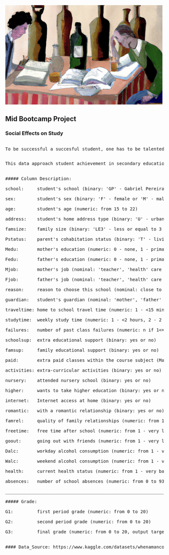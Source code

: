 <img width="500" src="https://github.com/OliverEves/mid_bootcamp_project/blob/main/Data/images/cover.png">

## Mid Bootcamp Project


### Social Effects on Study

<pre>

To be successful a succesful student, one has to be talented, disciplined and study continuously and thoroughly to achieve the best possible grades. Another factor for a successful school career however seems to be the students suroundings: one's family background, social background, health, relationship status, spare time, intrests, alcohol consumption, etc... The questions at hand is: What are the outside benefactors and obstacles for a student's successful performance in school?
<pre>

This data approach student achievement in secondary education of two Portuguese schools. The data attributes include student grades, demographic, social and school related features) and it was collected by using school reports and questionnaires. Two datasets are provided regarding the performance in two distinct subjects: Mathematics (mat) and Portuguese language (por).


##### Column Description:

school:     student's school (binary: 'GP' - Gabriel Pereira or 'MS' - Mousinho da Silveira)

sex:        student's sex (binary: 'F' - female or 'M' - male)

age:        student's age (numeric: from 15 to 22)

address:    student's home address type (binary: 'U' - urban or 'R' - rural)

famsize:    family size (binary: 'LE3' - less or equal to 3 or 'GT3' - greater than 3)

Pstatus:    parent's cohabitation status (binary: 'T' - living together or 'A' - apart)

Medu:       mother's education (numeric: 0 - none, 1 - primary education (4th grade), 2 â€“ 5th to 9th grade, 3 â€“ secondary education or 4 â€“ higher education)

Fedu:       father's education (numeric: 0 - none, 1 - primary education (4th grade), 2 â€“ 5th to 9th grade, 3 â€“ secondary education or 4 â€“ higher education)

Mjob:       mother's job (nominal: 'teacher', 'health' care related, civil 'services' (e.g. administrative or police), 'at_home' or 'other’)

Fjob:       father's job (nominal: 'teacher', 'health' care related, civil 'services' (e.g. administrative or police), 'at_home' or 'other’)

reason:     reason to choose this school (nominal: close to 'home', school 'reputation', 'course' preference or 'other’)

guardian:   student's guardian (nominal: 'mother', 'father' or 'other’)

traveltime: home to school travel time (numeric: 1 - <15 min., 2 - 15 to 30 min., 3 - 30 min. to 1 hour, or 4 - >1 hour)

studytime:  weekly study time (numeric: 1 - <2 hours, 2 - 2 to 5 hours, 3 - 5 to 10 hours, or 4 - >10 hours)

failures:   number of past class failures (numeric: n if 1<=n<3, else 4)

schoolsup:  extra educational support (binary: yes or no)

famsup:     family educational support (binary: yes or no)

paid:       extra paid classes within the course subject (Math or Portuguese) (binary: yes or no)

activities: extra-curricular activities (binary: yes or no)

nursery:    attended nursery school (binary: yes or no)

higher:     wants to take higher education (binary: yes or no)

internet:   Internet access at home (binary: yes or no)

romantic:   with a romantic relationship (binary: yes or no)

famrel:     quality of family relationships (numeric: from 1 - very bad to 5 - excellent)

freetime:   free time after school (numeric: from 1 - very low to 5 - very high)

goout:      going out with friends (numeric: from 1 - very low to 5 - very high)

Dalc:       workday alcohol consumption (numeric: from 1 - very low to 5 - very high)

Walc:       weekend alcohol consumption (numeric: from 1 - very low to 5 - very high)

health:     current health status (numeric: from 1 - very bad to 5 - very good)

absences:   number of school absences (numeric: from 0 to 93)

_________________________________________________________________________________

##### Grade:

G1:			first period grade (numeric: from 0 to 20)

G2:			second period grade (numeric: from 0 to 20)

G3:			final grade (numeric: from 0 to 20, output target)


#### Data_Source: https://www.kaggle.com/datasets/whenamancodes/alcohol-effects-on-study

